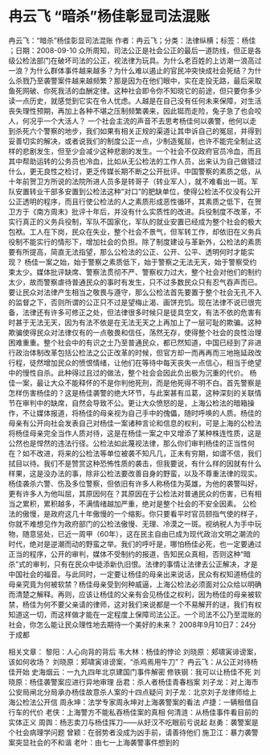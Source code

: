 # 冉云飞  “暗杀”杨佳彰显司法混账

冉云飞：“暗杀”杨佳彰显司法混账
作者：冉云飞；分类：法律纵横；标签：杨佳 ；日期：2008-09-10
众所周知，司法公正是社会公正的最后一道防线，但正是各级公检法部门在破坏司法的公正，视法律为玩具。为什么老百姓的上访潮一浪高过一浪？为什么群体事件越来越多？为什么难以遏止的官民冲突快成社会死结？为什么杀戮乃至袭警案件越来越频繁？那是因为在他们眼中，实在走投无路，最后采取鱼死网破、你死我活的血酬定律。这种社会即令你不知晓它的前途，但只要你多少读一点历史，就感觉到它实在令人忧虑。人越是在自己没有任何未来保障，对生活丧失理性预期，再加上各种不堪之压制频繁袭来，因此铤而走险，兔子急了也会咬人，何况乎一个大活人？
一个社会主流的声音不去思考杨佳何以袭警，他何以走到杀死六个警察的地步，我们如果有相关正规的渠道让其申诉自己的冤屈，并得到妥善切实的解决，或者说我们的制度公正一点，少制造冤屈，也许不能完全制止这样的悲剧发生，但至少会减少这种悲剧的发生。一个社会不仅政府官员冷血，而且其中帮助运转的公务员也冷血，比如从无公检法的工作人员，出来认为自己做错过什么，更无良性之检讨，更乏传媒长期不断之公开批评。中国警察的素质之低，从十年前贺卫方所说的法院所进人员多是转哥子（转业军人），就不难看出一斑。军队安置转业干部多安置到公检法这种“对口”的肥缺单位，使得公检法不仅没有公开公正透明的程序，而且行使公检法的人之素质形成恶性循环，其素质之低下，在贺卫方于《南方周末》批评十年后，并没有什么实质性的改进。兵役制度不改革，不实行真正的义务兵役制，军队不国家化，军队的就业安置已经成为整个社会的极大包袱。工人在下岗，民众在失业，整个社会不景气，但军转工作，却依旧在义务兵役制不能实行的情形下，增加社会的负担。除了制度建设与革新外，公检法的素质要有所提高，简直无法指望，那么公检法的公正、公开、公平、透明何时才能实现？
杨佳一案之始，始于警察之素质低下，始于警察之无法无天，始于警察受约束太少。媒体批评缺席、警察法贯彻不严、警察权力过大，整个社会对他们的制约太少，故而警察虐待普通民众的事时有发生，只不过多数民众只有忍气吞声而已。要让民众对法律产生相当之敬畏与遵守，那么公检法首先要置于整个社会无孔不入的监督之下，否则所谓的公正只不过是望梅止渴、画饼充饥。现在法律不说已很完备，法律还有许多可修正之处，但法律很多时候只是徒具空文，有法不依的危害有时甚于无法无天，因为有法不依是在无法无天之上再加上了一层可耻的欺骗。这种欺骗使得民众对法律仅有的一点敬畏和信任，荡然无存，使得整个社会的良性治理困难重重。整个社会中的有识之士乃至普通民众，都已然知道，中国已经到了非进行政治体制改革包括公检法之公正改革的时候，但官方却一而再再而三地拖延政改行程，徒然增加民众的愤恨情绪，让他们在等待中每天丧失一点信心，相当于绝望中的慢性自杀。此种得过且过的做法，整个社会会因此负出极为沉重的代价。
杨佳一案，最让大众不能释怀的不是你判他死刑，而是他死得不明不白。首先警察是怎样伤害杨佳的？这是杨佳袭警的绝大环节，与此案甚有瓜葛，这种深刻的关联情节在审判中的缺席，自然会导致不公。更让大众愤怒的是，上海公检法的暗箱操作，不让媒体报道，将杨佳的母亲视为自己手中的傀儡，随时呼唤的人质。杨佳的母亲有公开向社会发表自己对杨佳一案诸种言论和信息的权利，可是上海的公检法将杨佳母亲完全当作人质对待，这是在杨佳一案之中又增添了某种株连性质，这是公然也是悍然的违法行径。公检法如此蔑视法律，那么你们审判杨佳的正当性何在？如不改进，将来的公检法等单位被袭不知凡几，正未有穷期，如谓不信，我们拭目以待。我们不是赞赏这种恐怖性质的袭击，但我要说，有什么样的因就有什么样果，这是没办法的事，除非公检法要改善自身的野蛮，以及不尊重法律的现实。杨佳袭杀六警、伤及多位警察，但依旧有许多人称杨佳为英雄，为他的袭警叫好，更有许多人为他叫屈，其原因何在？其原因在于公检法对普通民众的伤害，已有相当之累积，累积越多，不满情绪越加严重，绝对是整个社会的不安全因素。
公检法的傲慢，是政府这几十年傲慢的一个缩影。你只要看平时官员颐指气使的样子，你就不难想见作为政府部门的公检法傲慢、无理、冷漠之一斑。视纳税人为手中玩物，随意惩处，已近一周甲（60年），这在民主自由已成为现代政治文明之潮流的时代，绝对是逆潮而动的野蛮之举。我们的呼吁是，哪怕杨佳必死，也一定要通过正当的程序，公开的审判，媒体不受制约的报道，告知民众真相，否则这种“暗杀”式的审判，只有在民众中徒添新仇旧恨。法律的事情让法律去公正解决，才是中国社会的福音。与此同时，一定要让杨佳的母亲出来说话，民众有权知道杨佳的母亲究竟为何被软禁？杨佳母亲受到何种威逼，上海公检法必须面对公众给以明确而清楚之解释。再则，应该让杨佳的父亲有会见杨佳之权利，因为杨佳的母亲被软禁，杨佳为何不要父亲请的律师，这对我们来说都是一个不易解开的谜，我们有权知道这一切，而这样做才能在一定程度上保障司法公正。一个司法不公乃至混账的社会，你怎么能让民众理性地去期待一个美好的未来？
2008年9月10日7：24分于成都

相关文章：
黎阳：人心向背的背后
韦大林：杨佳的悖论
刘晓原：郏啸寅诽谤案，该如何收场？
刘晓原：郏啸寅诽谤案，“杀鸡焉用牛刀”？
冉云飞：从公正对待杨佳开始
史海烟云：一九九四年北京建国门事件解密
修铁钢：我可以让杨佳不死
刘晓原：杨佳袭警案应进行异地审理
岳君：杀人者杨佳青春档案
刘子龙：对上海市公安局闸北分局承办杨佳故意杀人案的十四点疑问
刘子龙：北京刘子龙律师给上海公检法公开信
周永坤：法学专家周永坤对上海袭警案的看法
卢捷：一辆租借自行车的代价
老侠：上海警方不能私吞杨佳案的真相
何清涟：从杨佳事件看目前的实体正义
周舆：杨志卖刀与杨佳挥刀——从好汉不吃眼前亏说起
赵勇：袭警案是个社会病理学问题
曾颖：在弱势者没成为凶手前，请善待他们
施卫江：暴力袭警案突显社会的不和谐
老叶：由七一上海袭警事件想到的